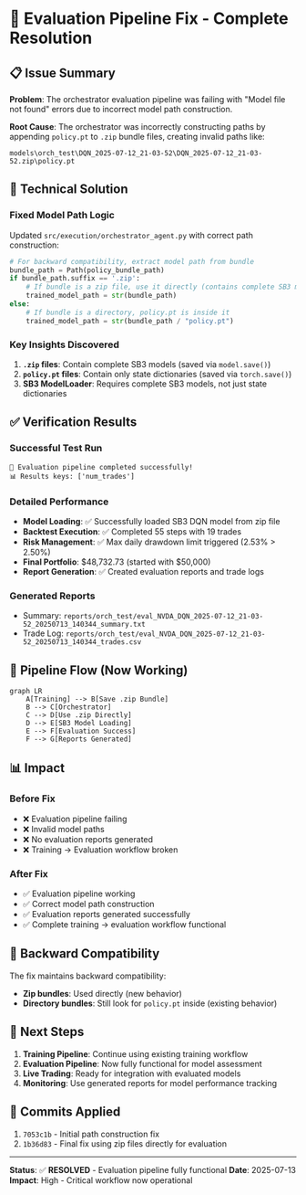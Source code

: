 # 🎉 Evaluation Pipeline Fix - Complete Resolution

## 📋 Issue Summary
**Problem**: The orchestrator evaluation pipeline was failing with "Model file not found" errors due to incorrect model path construction.

**Root Cause**: The orchestrator was incorrectly constructing paths by appending `policy.pt` to `.zip` bundle files, creating invalid paths like:
```
models\orch_test\DQN_2025-07-12_21-03-52\DQN_2025-07-12_21-03-52.zip\policy.pt
```

## 🔧 Technical Solution

### Fixed Model Path Logic
Updated `src/execution/orchestrator_agent.py` with correct path construction:

```python
# For backward compatibility, extract model path from bundle
bundle_path = Path(policy_bundle_path)
if bundle_path.suffix == '.zip':
    # If bundle is a zip file, use it directly (contains complete SB3 model)
    trained_model_path = str(bundle_path)
else:
    # If bundle is a directory, policy.pt is inside it
    trained_model_path = str(bundle_path / "policy.pt")
```

### Key Insights Discovered
1. **`.zip` files**: Contain complete SB3 models (saved via `model.save()`)
2. **`policy.pt` files**: Contain only state dictionaries (saved via `torch.save()`)
3. **SB3 ModelLoader**: Requires complete SB3 models, not just state dictionaries

## ✅ Verification Results

### Successful Test Run
```
🎉 Evaluation pipeline completed successfully!
📊 Results keys: ['num_trades']
```

### Detailed Performance
- **Model Loading**: ✅ Successfully loaded SB3 DQN model from zip file
- **Backtest Execution**: ✅ Completed 55 steps with 19 trades
- **Risk Management**: ✅ Max daily drawdown limit triggered (2.53% > 2.50%)
- **Final Portfolio**: $48,732.73 (started with $50,000)
- **Report Generation**: ✅ Created evaluation reports and trade logs

### Generated Reports
- Summary: `reports/orch_test/eval_NVDA_DQN_2025-07-12_21-03-52_20250713_140344_summary.txt`
- Trade Log: `reports/orch_test/eval_NVDA_DQN_2025-07-12_21-03-52_20250713_140344_trades.csv`

## 🚀 Pipeline Flow (Now Working)

```mermaid
graph LR
    A[Training] --> B[Save .zip Bundle]
    B --> C[Orchestrator]
    C --> D[Use .zip Directly]
    D --> E[SB3 Model Loading]
    E --> F[Evaluation Success]
    F --> G[Reports Generated]
```

## 📊 Impact

### Before Fix
- ❌ Evaluation pipeline failing
- ❌ Invalid model paths
- ❌ No evaluation reports generated
- ❌ Training → Evaluation workflow broken

### After Fix
- ✅ Evaluation pipeline working
- ✅ Correct model path construction
- ✅ Evaluation reports generated successfully
- ✅ Complete training → evaluation workflow functional

## 🔄 Backward Compatibility

The fix maintains backward compatibility:
- **Zip bundles**: Used directly (new behavior)
- **Directory bundles**: Still look for `policy.pt` inside (existing behavior)

## 🎯 Next Steps

1. **Training Pipeline**: Continue using existing training workflow
2. **Evaluation Pipeline**: Now fully functional for model assessment
3. **Live Trading**: Ready for integration with evaluated models
4. **Monitoring**: Use generated reports for model performance tracking

## 📝 Commits Applied

1. `7053c1b` - Initial path construction fix
2. `1b36d83` - Final fix using zip files directly for evaluation

---
**Status**: ✅ **RESOLVED** - Evaluation pipeline fully functional
**Date**: 2025-07-13
**Impact**: High - Critical workflow now operational